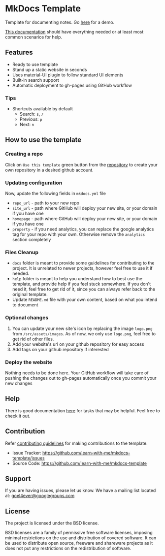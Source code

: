 # MkDocs Template

Template for documenting notes. Go [here](https://learn-with-me.github.io/mkdocs-template/) for a demo.

[This documentation](./docs/README.md) should have everything needed or at least most common scenarios for help.

## Features

- Ready to use template
- Stand up a static website in seconds
- Uses material-UI plugin to follow standard UI elements
- Built-in search support
- Automatic deployment to gh-pages using GitHub workflow

### Tips

- Shortcuts available by default
  - Search: `s`, `/`
  - Previous: `p`
  - Next: `n`

## How to use the template

### Creating a repo

Click on `Use this template` green button from the [repository](https://github.com/learn-with-me/mkdocs-template) to create your own repository in a desired github account.

### Updating configuration

Now, update the following fields in `mkdocs.yml` file

- `repo_url` - path to your new repo
- `site_url` - path where GitHub will deploy your new site, or your domain if you have one
- `homepage` - path where GitHub will deploy your new site, or your domain if you have one
- `property` - if you need analytics, you can replace the google analytics tag for your repo with your own. Otherwise remove the `analytics` section completely

### Files Cleanup

- `docs` folder is meant to provide some guidelines for contributing to the project. It is unrelated to newer projects, however feel free to use it if needed.
- `help` folder is meant to help you understand how to best use the template, and provide help if you feel stuck somewhere. If you don't need it, feel free to get rid of it, since you can always refer back to the original template.
- Update `README.md` file with your own content, based on what you intend to document

### Optional changes

1. You can update your new site's icon by replacing the image `logo.png` from `/src/assets/images`. As of now, we only use `logo.png`, feel free to get rid of other files.
2. Add your website's url on your github repository for easy access
3. Add tags on your github repository if interested

### Deploy the website

Nothing needs to be done here. Your GitHub workflow will take care of pushing the changes out to gh-pages automatically once you commit your new changes

## Help

There is good documentation [here](./help/local-development.md) for tasks that may be helpful. Feel free to check it out.

## Contribution

Refer [contributing guidelines](./docs/CONTRIBUTING.md) for making contributions to the template.

- Issue Tracker: https://github.com/learn-with-me/mkdocs-template/issues
- Source Code: https://github.com/learn-with-me/mkdocs-template

Support
-------

If you are having issues, please let us know.
We have a mailing list located at: goel4ever@googlegroups.com

License
-------

The project is licensed under the BSD license.

BSD licenses are a family of permissive free software licenses, imposing minimal restrictions on the use and distribution of covered software. It can be used to distribute open source, freeware and shareware projects as it does not put any restrictions on the redistribution of software.
